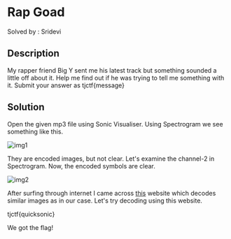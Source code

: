 # Rap Goad

Solved by : Sridevi

## Description

My rapper friend Big Y sent me his latest track but something sounded a little off about it. Help me find out if he was trying to tell me something with it. Submit your answer as tjctf{message}

## Solution

Open the given mp3 file using Sonic Visualiser. Using Spectrogram we see something like this.

![img1]()

They are encoded images, but not clear. Let's examine the channel-2 in Spectrogram. Now, the encoded symbols are clear.

![img2]()

After surfing through internet I came across [this](https://www.dcode.fr/wingdings-font) website which decodes similar images as in our case. Let's try decoding using this website.

tjctf{quicksonic}

We got the flag!
